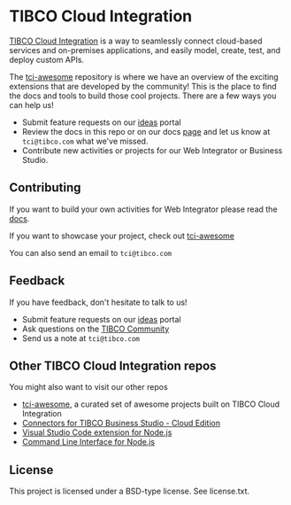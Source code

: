 # TIBCO Cloud Integration

[TIBCO Cloud Integration](https://www.tibco.com/products/tibco-cloud-integration) is a way to seamlessly connect cloud-based services and on-premises applications, and easily model, create, test, and deploy custom APIs.

The [tci-awesome](https://github.com/TIBCOSoftware/tci-awesome) repository is where we have an overview of the exciting extensions that are developed by the community! This is the place to find the docs and tools to build those cool projects. There are a few ways you can help us!

* Submit feature requests on our [ideas](https://ideas.tibco.com/?project=TCI) portal
* Review the docs in this repo or on our docs [page](https://integration.cloud.tibco.com/docs/index.html) and let us know at `tci@tibco.com` what we've missed.
* Contribute new activities or projects for our Web Integrator or Business Studio.

## Contributing
If you want to build your own activities for Web Integrator please read the [docs](https://tibcosoftware.github.io/tci-webintegrator/).

If you want to showcase your project, check out [tci-awesome](https://github.com/TIBCOSoftware/tci-awesome)

You can also send an email to `tci@tibco.com`

## Feedback
If you have feedback, don't hesitate to talk to us!

* Submit feature requests on our [ideas](https://ideas.tibco.com/?project=TCI) portal
* Ask questions on the [TIBCO Community](https://community.tibco.com/answers/product/344006)
* Send us a note at `tci@tibco.com`

## Other TIBCO Cloud Integration repos
You might also want to visit our other repos
* [tci-awesome](https://github.com/TIBCOSoftware/tci-awesome), a curated set of awesome projects built on TIBCO Cloud Integration
* [Connectors for TIBCO Business Studio - Cloud Edition](https://github.com/TIBCOSoftware/tci-studio-samples)
* [Visual Studio Code extension for Node.js](https://github.com/TIBCOSoftware/vscode-extension-tci)
* [Command Line Interface for Node.js](https://github.com/TIBCOSoftware/tibcli-node)

## License
This project is licensed under a BSD-type license. See license.txt.

